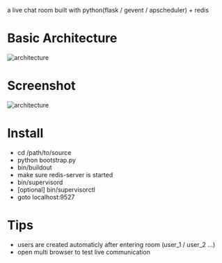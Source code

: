 a live chat room built with python(flask / gevent / apscheduler) + redis

Basic Architecture
==================

![architecture](http://blog.leezhong.com/image/comet_arch.png)

Screenshot
==========

![architecture](http://blog.leezhong.com/image/comet_chat.png)

Install
=======

- cd /path/to/source
- python bootstrap.py
- bin/buildout
- make sure redis-server is started
- bin/supervisord
- [optional] bin/supervisorctl
- goto localhost:9527

Tips
====

- users are created automaticly after entering room (user\_1 / user\_2 ...)
- open multi browser to test live communication

